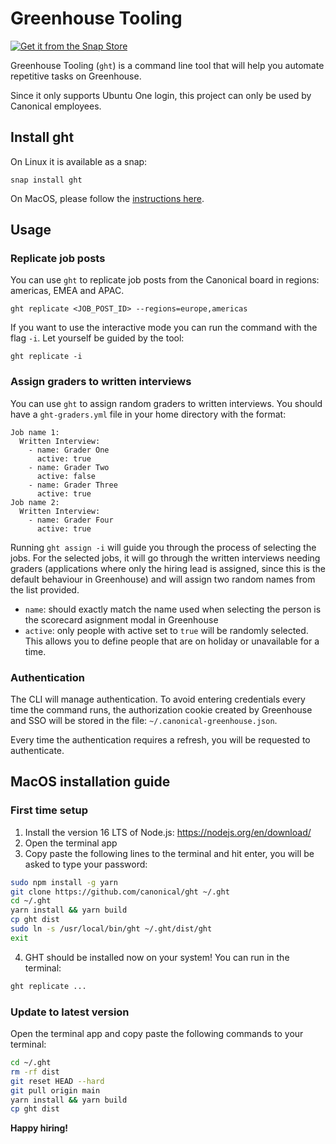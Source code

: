 # Greenhouse Tooling

[![Get it from the Snap Store](https://snapcraft.io/static/images/badges/en/snap-store-black.svg)](https://snapcraft.io/ght)

Greenhouse Tooling (`ght`) is a command line tool that will help you automate repetitive tasks on Greenhouse.

Since it only supports Ubuntu One login, this project can only be used by Canonical employees.

## Install ght

On Linux it is available as a snap:

```
snap install ght
```

On MacOS, please follow the [instructions here](#macos-installation-guide).

## Usage

### Replicate job posts

You can use `ght` to replicate job posts from the Canonical board in regions: americas, EMEA and APAC.

```
ght replicate <JOB_POST_ID> --regions=europe,americas
```

If you want to use the interactive mode you can run the command with the flag `-i`. Let yourself be guided by the tool:

```
ght replicate -i
```

### Assign graders to written interviews

You can use `ght` to assign random graders to written interviews. You should have a `ght-graders.yml` file in your home directory with the format:

```
Job name 1:
  Written Interview:
    - name: Grader One
      active: true
    - name: Grader Two
      active: false
    - name: Grader Three
      active: true
Job name 2:
  Written Interview:
    - name: Grader Four
      active: true
```

Running `ght assign -i` will guide you through the process of selecting the jobs. For the selected jobs, it will go through the written interviews needing graders (applications where only the hiring lead is assigned, since this is the default behaviour in Greenhouse) and will assign two random names from the list provided.

-   `name`: should exactly match the name used when selecting the person is the scorecard asignment modal in Greenhouse
-   `active`: only people with active set to `true` will be randomly selected. This allows you to define people that are on holiday or unavailable for a time.

### Authentication

The CLI will manage authentication. To avoid entering credentials every time the command runs, the authorization cookie created by Greenhouse and SSO will be stored in the file: `~/.canonical-greenhouse.json`.

Every time the authentication requires a refresh, you will be requested to authenticate.


## MacOS installation guide

### First time setup

1. Install the version 16 LTS of Node.js: https://nodejs.org/en/download/
2. Open the terminal app
3. Copy paste the following lines to the terminal and hit enter, you will be asked to type your password:
```sh
sudo npm install -g yarn
git clone https://github.com/canonical/ght ~/.ght
cd ~/.ght
yarn install && yarn build
cp ght dist
sudo ln -s /usr/local/bin/ght ~/.ght/dist/ght
exit
```
4. GHT should be installed now on your system! You can run in the terminal:
```sh
ght replicate ...
```

### Update to latest version

Open the terminal app and copy paste the following commands to your terminal:

```sh
cd ~/.ght
rm -rf dist
git reset HEAD --hard
git pull origin main
yarn install && yarn build
cp ght dist
```

**Happy hiring!**
